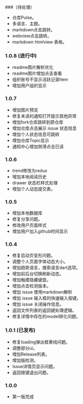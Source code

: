 
###（待处理）

* 仓库Pulse。
* 多语言、主题。
* markdown点击跳转。
* webview点击跳转。
* markdown htmlview 表格。

### 1.0.8 (进行中)
* readme图片解析优化
* readme图片增加点击查看
* 组织账号不显示活跃记录Item
* 增加用户组织显示



### 1.0.7
* 增加图片预览
* 修复未读的通知打开提示其他异常
* 增加fork仓库跳转到原仓库
* 增加仓库点击展示 issue 状态信息
* 增加个人状态信息可跳转
* 增加仓库Topic显示
* 通知中心增加侧滑点击已读

### 1.0.6
* trend修改为redux
* 增加本地阅读历史
* drawer 状态栏样式处理
* 增加个人动态提交表。

### 1.0.5
* 增加本地数据库
* 修复分享问题。
* 修改用户页面样式 
* 增加用户加入github时间显示

### 1.0.4

* 修复启动页变形问题。
* 调整个人页面字体动态大小。
* 增加趋势语言，搜索语言dart选项。
* 增加前后台切换刷新动态。
* 增加触摸隐藏键盘。
* 增加点击检测版本。
* 增加 issue 使用markdown解析
* 增加 issue 输入框的快速输入按键。
* 增加 issue 关闭操作信息。
* 返回文件列表的返回键处理逻辑。
* 修复详情中存在的model转化问题。


### 1.0.1 (已发布)

* 修复loading弹出框黄线问题。
* 调整部分ui。
* 增加Release列表。
* 增加版检测。
* Issue详情页显示问题。
* 返回按键退出问题。



### 1.0.0

* 第一版完成